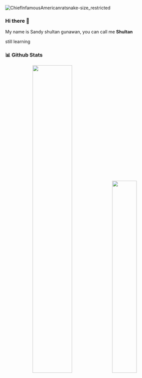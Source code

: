 ![ChiefInfamousAmericanratsnake-size_restricted](https://github.com/anonym2800/anonym2800/assets/85015643/b612ac40-0a2f-4f7a-b24e-dfd7102544c3)
### Hi there 👋
 <p> My name is Sandy shultan gunawan, you can call me <b>Shultan</b> </p>
 <p> still learning </p>
 
### 📊 Github Stats
<div align="center">
  <img width="50%" src="https://github-readme-stats.vercel.app/api?username=unlunch"/>
  <img width="39.5%" src="https://github-readme-stats.vercel.app/api/top-langs/?username=unlunch&layout=compact" />
 </div>
